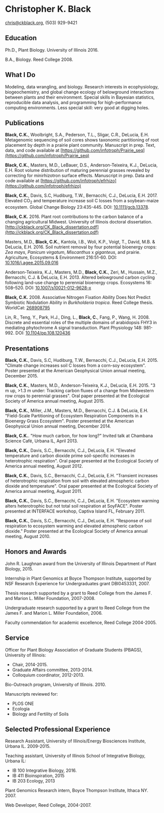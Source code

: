 
# Christopher K. Black

chris@ckblack.org, (503) 929-9421

## Education
Ph.D., Plant Biology. University of Illinois 2016.

B.A., Biology. Reed College 2008.

## What I Do
Modeling, data wrangling, and biology. Research interests in ecophysiology, biogeochemistry, and global change ecology of belowground interactions between plants and their environment. Special skills in Bayesian statistics, reproducible data analysis, and programming for high-performance computing environments. Less special skill: very good at digging holes.

## Publications

**Black, C.K.**, Woolbright, S.A., Pederson, T.L., Sligar, C.R., DeLucia, E.H. Metagenomic sequencing of soil cores shows taxonomic partitioning of root placement by depth in a prairie plant community. Manuscript in prep. Text, data, and code available at [https://github.com/infotroph/Prairie_seq](https://github.com/infotroph/Prairie_seq)

**Black, C.K.**, Masters, M.D., LeBauer, D.S., Anderson-Teixeira, K.J., DeLucia, E.H. Root volume distribution of maturing perennial grasses revealed by correcting for minirhizotron surface effects. Manuscript in prep. Data and code available at [https://github.com/infotroph/efrhizo](https://github.com/infotroph/efrhizo)

**Black, C.K.**, Davis, S.C, Hudiburg, T.W., Bernacchi, C.J., DeLucia, E.H. 2017. Elevated CO<sub>2</sub> and temperature increase soil C losses from a soybean-maize ecosystem. Global Change Biology 23:435-445. DOI: [10.1111/gcb.13378](http://dx.doi.org/10.1111/gcb.13378).

**Black, C.K.** 2016. Plant root contributions to the carbon balance of a changing agricultural Midwest. University of Illinois doctoral dissertation. [http://ckblack.org/CK_Black_dissertation.pdf](http://ckblack.org/CK_Black_dissertation.pdf)
 
Masters, M.D., **Black, C.K.**, Kantola, I.B., Woli, K.P., Voigt, T., David, M.B. & DeLucia, E.H. 2016. Soil nutrient removal by four potential bioenergy crops: *Zea mays*, *Panicum virgatum*, *Miscanthus* x *giganteus*, and prairie. Agriculture, Ecosystems & Environment 216:51-60. DOI: [10.1016/j.agee.2015.09.016](http://dx.doi.org/10.1016/j.agee.2015.09.016)

Anderson-Teixeira, K.J., Masters, M.D., **Black, C.K.**, Zeri, M., Hussain, M.Z., Bernacchi, C.J. & DeLucia, E.H. 2013. Altered belowground carbon cycling following land-use change to perennial bioenergy crops. Ecosystems 16: 508–520. DOI: [10.1007/s10021-012-9628-x](http://dx.doi.org/10.1007/s10021-012-9628-x)

**Black, C.K.** 2008. Associative Nitrogen Fixation Ability Does Not Predict Symbiotic Nodulation Ability in *Burkholderia tropica*. Reed College thesis. WorldCat: [268908795](https://www.worldcat.org/search?q=268908795)

Lin, R., Teng, Y., Park, H.J., Ding, L., **Black, C.**, Fang, P., Wang, H. 2008. Discrete and essential roles of the multiple domains of arabidopsis FHY3 in mediating phytochrome A signal transduction. Plant Physiology 148: 981-992. DOI: [10.1104/pp.108.120436](http://dx.doi.org/10.1104/pp.108.120436)

## Presentations

**Black, C.K.**, Davis, S.C, Hudiburg, T.W., Bernacchi, C.J., DeLucia, E.H. 2015. "Climate change increases soil C losses from a corn-soy ecosystem". Poster presented at the American Geophysical Union annual meeting, December 2015.

**Black, C.K.**, Masters, M.D., Anderson-Teixeira, K.J., DeLucia, E.H. 2015. "3 m up, >1.3 m under: Tracking carbon fluxes of a change from Midwestern row crops to perennial grasses". Oral paper presented at the Ecological Society of America annual meeting, August 2015.

**Black, C.K.**, Miller, J.M., Masters, M.D., Bernacchi, C.J. & DeLucia, E.H. "Field-Scale Partitioning of Ecosystem Respiration Components in a Bioenergy Grass Ecosystem". Poster presented at the American Geophysical Union annual meeting, December 2014.

**Black, C.K.**. "How much carbon, for how long?" Invited talk at Chambana Science Café, Urbana IL, April 2013.

**Black, C.K.**, Davis, S.C., Bernacchi, C.J., DeLucia, E.H. "Elevated temperature and carbon dioxide prime soil-specific increases in heterotrophic respiration". Oral paper presented at the Ecological Society of America annual meeting, August 2012.

**Black, C.K.**, Davis, S.C., Bernacchi, C.J., DeLucia, E.H. "Transient increases of heterotrophic respiration from soil with elevated atmospheric carbon dioxide and temperature". Oral paper presented at the Ecological Society of America annual meeting, August 2011.

**Black, C.K.**, Davis, S.C., Bernacchi, C.J., DeLucia, E.H. "Ecosystem warming alters heterotrophic but not total soil respiration at SoyFACE". Poster presented at INTERFACE workshop, Captiva Island FL, February 2011.

**Black, C.K.**, Davis, S.C., Bernacchi, C.J., DeLucia, E.H. "Response of soil respiration to ecosystem warming and elevated atmospheric carbon dioxide." Poster presented at the Ecological Society of America annual meeting, August 2010.


## Honors and Awards

John R. Laughnan award from the University of Illinois Department of Plant Biology, 2015.

Internship in Plant Genomics at Boyce Thompson Institute, supported by NSF Research Experience for Undergraduates grant DBI0453331, 2007. 

Thesis research supported by a grant to Reed College from the James F. and Marion L. Miller Foundation, 2007-2008.

Undergraduate research supported by a grant to Reed College from the James F. and Marion L. Miller Foundation, 2006.

Faculty commendation for academic excellence, Reed College 2004-2005.

## Service

Officer for Plant Biology Association of Graduate Students (PBAGS), University of Illinois:

* Chair, 2014-2015.
* Graduate Affairs committee, 2013-2014.
* Colloquium coordinator, 2012-2013.

Bio-Outreach program, University of Illinois. 2010.

Manuscripts reviewed for:

* PLOS ONE 
* Ecologia
* Biology and Fertility of Soils

## Selected Professional Experience

Research Assistant, University of Illinois/Energy Biosciences Institute, Urbana IL. 2009-2015.

Teaching assistant, University of Illinois School of Integrative Biology, Urbana IL:

* IB 100 Integrative Biology, 2016.
* IB 411 Bioinspiration, 2015
* IB 203 Ecology, 2013

Plant Genomics Research intern, Boyce Thompson Institute, Ithaca NY. 2007.

Web Developer, Reed College, 2004-2007.
